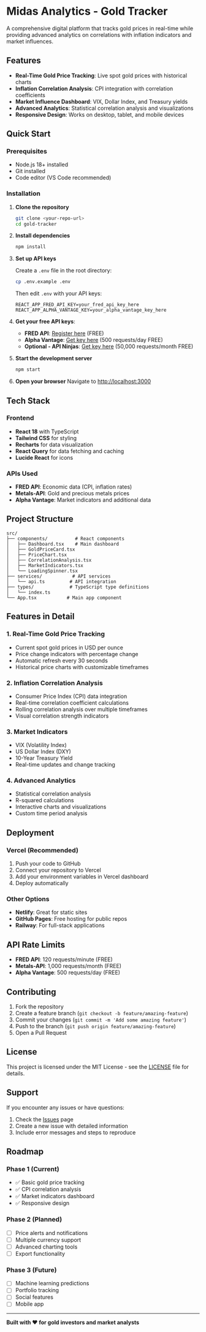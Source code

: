 # Midas Analytics - Gold Tracker

A comprehensive digital platform that tracks gold prices in real-time while providing advanced analytics on correlations with inflation indicators and market influences.

## Features

- **Real-Time Gold Price Tracking**: Live spot gold prices with historical charts
- **Inflation Correlation Analysis**: CPI integration with correlation coefficients
- **Market Influence Dashboard**: VIX, Dollar Index, and Treasury yields
- **Advanced Analytics**: Statistical correlation analysis and visualizations
- **Responsive Design**: Works on desktop, tablet, and mobile devices

## Quick Start

### Prerequisites

- Node.js 18+ installed
- Git installed
- Code editor (VS Code recommended)

### Installation

1. **Clone the repository**
   ```bash
   git clone <your-repo-url>
   cd gold-tracker
   ```

2. **Install dependencies**
   ```bash
   npm install
   ```

3. **Set up API keys**
   
   Create a `.env` file in the root directory:
   ```bash
   cp .env.example .env
   ```
   
   Then edit `.env` with your API keys:
   ```
   REACT_APP_FRED_API_KEY=your_fred_api_key_here
   REACT_APP_ALPHA_VANTAGE_KEY=your_alpha_vantage_key_here
   ```

4. **Get your free API keys**:
   - **FRED API**: [Register here](https://fred.stlouisfed.org/docs/api/api_key.html) (FREE)
   - **Alpha Vantage**: [Get key here](https://www.alphavantage.co/support/#api-key) (500 requests/day FREE)
   - **Optional - API Ninjas**: [Get key here](https://api-ninjas.com/api/goldprice) (50,000 requests/month FREE)

5. **Start the development server**
   ```bash
   npm start
   ```

6. **Open your browser**
   Navigate to [http://localhost:3000](http://localhost:3000)

## Tech Stack

### Frontend
- **React 18** with TypeScript
- **Tailwind CSS** for styling
- **Recharts** for data visualization
- **React Query** for data fetching and caching
- **Lucide React** for icons

### APIs Used
- **FRED API**: Economic data (CPI, inflation rates)
- **Metals-API**: Gold and precious metals prices
- **Alpha Vantage**: Market indicators and additional data

## Project Structure

```
src/
├── components/          # React components
│   ├── Dashboard.tsx    # Main dashboard
│   ├── GoldPriceCard.tsx
│   ├── PriceChart.tsx
│   ├── CorrelationAnalysis.tsx
│   ├── MarketIndicators.tsx
│   └── LoadingSpinner.tsx
├── services/           # API services
│   └── api.ts         # API integration
├── types/             # TypeScript type definitions
│   └── index.ts
└── App.tsx           # Main app component
```

## Features in Detail

### 1. Real-Time Gold Price Tracking
- Current spot gold prices in USD per ounce
- Price change indicators with percentage change
- Automatic refresh every 30 seconds
- Historical price charts with customizable timeframes

### 2. Inflation Correlation Analysis
- Consumer Price Index (CPI) data integration
- Real-time correlation coefficient calculations
- Rolling correlation analysis over multiple timeframes
- Visual correlation strength indicators

### 3. Market Indicators
- VIX (Volatility Index)
- US Dollar Index (DXY)
- 10-Year Treasury Yield
- Real-time updates and change tracking

### 4. Advanced Analytics
- Statistical correlation analysis
- R-squared calculations
- Interactive charts and visualizations
- Custom time period analysis

## Deployment

### Vercel (Recommended)
1. Push your code to GitHub
2. Connect your repository to Vercel
3. Add your environment variables in Vercel dashboard
4. Deploy automatically

### Other Options
- **Netlify**: Great for static sites
- **GitHub Pages**: Free hosting for public repos
- **Railway**: For full-stack applications

## API Rate Limits

- **FRED API**: 120 requests/minute (FREE)
- **Metals-API**: 1,000 requests/month (FREE)
- **Alpha Vantage**: 500 requests/day (FREE)

## Contributing

1. Fork the repository
2. Create a feature branch (`git checkout -b feature/amazing-feature`)
3. Commit your changes (`git commit -m 'Add some amazing feature'`)
4. Push to the branch (`git push origin feature/amazing-feature`)
5. Open a Pull Request

## License

This project is licensed under the MIT License - see the [LICENSE](LICENSE) file for details.

## Support

If you encounter any issues or have questions:

1. Check the [Issues](https://github.com/your-username/gold-tracker/issues) page
2. Create a new issue with detailed information
3. Include error messages and steps to reproduce

## Roadmap

### Phase 1 (Current)
- ✅ Basic gold price tracking
- ✅ CPI correlation analysis
- ✅ Market indicators dashboard
- ✅ Responsive design

### Phase 2 (Planned)
- [ ] Price alerts and notifications
- [ ] Multiple currency support
- [ ] Advanced charting tools
- [ ] Export functionality

### Phase 3 (Future)
- [ ] Machine learning predictions
- [ ] Portfolio tracking
- [ ] Social features
- [ ] Mobile app

---

**Built with ❤️ for gold investors and market analysts**